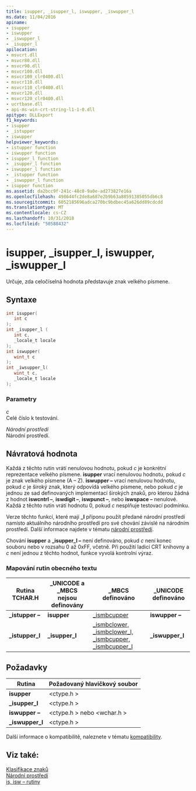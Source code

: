 ```yaml
---
title: isupper, _isupper_l, iswupper, _iswupper_l
ms.date: 11/04/2016
apiname:
- isupper
- iswupper
- _iswupper_l
- _isupper_l
apilocation:
- msvcrt.dll
- msvcr80.dll
- msvcr90.dll
- msvcr100.dll
- msvcr100_clr0400.dll
- msvcr110.dll
- msvcr110_clr0400.dll
- msvcr120.dll
- msvcr120_clr0400.dll
- ucrtbase.dll
- api-ms-win-crt-string-l1-1-0.dll
apitype: DLLExport
f1_keywords:
- isupper
- _istupper
- iswupper
helpviewer_keywords:
- istupper function
- iswupper function
- isupper_l function
- _isupper_l function
- iswupper_l function
- _istupper function
- _iswupper_l function
- isupper function
ms.assetid: da2bcc9f-241c-48c0-9a0e-ad273827e16a
ms.openlocfilehash: 498644fc2de8a687e2b9b63a88591385055db6c8
ms.sourcegitcommit: 6052185696adca270bc9bdbec45a626dd89cdcdd
ms.translationtype: MT
ms.contentlocale: cs-CZ
ms.lasthandoff: 10/31/2018
ms.locfileid: "50588432"
---
```

# <a name="isupper-isupperl-iswupper-iswupperl"></a>isupper, _isupper_l, iswupper, _iswupper_l

Určuje, zda celočíselná hodnota představuje znak velkého písmene.

## <a name="syntax"></a>Syntaxe

```C
int isupper(
   int c
);
int _isupper_l (
   int c,
   _locale_t locale
);
int iswupper(
   wint_t c
);
int _iwsupper_l(
   wint_t c,
   _locale_t locale
);
```

### <a name="parameters"></a>Parametry

*c*<br/>
Celé číslo k testování.

*Národní prostředí*<br/>
Národní prostředí.

## <a name="return-value"></a>Návratová hodnota

Každá z těchto rutin vrátí nenulovou hodnotu, pokud *c* je konkrétní reprezentace velkého písmene. **isupper** vrací nenulovou hodnotu, pokud *c* je znak velkého písmene (A – Z). **iswupper –** vrací nenulovou hodnotu, pokud *c* je široký znak, který odpovídá velkého písmene, nebo pokud *c* je jednou ze sad definovaných implementací širokých znaků, pro kterou žádná z hodnot **iswcntrl –**, **iswdigit –**, **iswpunct –**, nebo **iswspace –** nenulové. Každá z těchto rutin vrátí hodnotu 0, pokud *c* nesplňuje testovací podmínku.

Verze těchto funkcí, které mají **_l** příponu použít předané národní prostředí namísto aktuálního národního prostředí pro své chování závislé na národním prostředí. Další informace najdete v tématu [národní prostředí](../../c-runtime-library/locale.md).

Chování **isupper** a **_isupper_l –** není definováno, pokud *c* není konec souboru nebo v rozsahu 0 až 0xFF, včetně. Při použití ladicí CRT knihovny a *c* není jednou z těchto hodnot, funkce vyvolá kontrolní výraz.

### <a name="generic-text-routine-mappings"></a>Mapování rutin obecného textu

|Rutina TCHAR.H|_UNICODE a _MBCS nejsou definovány|_MBCS definováno|_UNICODE definováno|
|---------------------|------------------------------------|--------------------|-----------------------|
|**_istupper –**|**isupper**|[_ismbcupper](ismbclower-ismbclower-l-ismbcupper-ismbcupper-l.md)|**iswupper –**|
|**_istupper_l**|**_isupper_l**|[_ismbclower, _ismbclower_l, _ismbcupper, _ismbcupper_l](ismbclower-ismbclower-l-ismbcupper-ismbcupper-l.md)|**_iswupper_l**|

## <a name="requirements"></a>Požadavky

|Rutina|Požadovaný hlavičkový soubor|
|-------------|---------------------|
|**isupper**|\<ctype.h >|
|**_isupper_l**|\<ctype.h >|
|**iswupper –**|\<ctype.h > nebo \<wchar.h >|
|**_iswupper_l**|\<ctype.h >|

Další informace o kompatibilitě, naleznete v tématu [kompatibility](../../c-runtime-library/compatibility.md).

## <a name="see-also"></a>Viz také:

[Klasifikace znaků](../../c-runtime-library/character-classification.md)<br/>
[Národní prostředí](../../c-runtime-library/locale.md)<br/>
[is, isw – rutiny](../../c-runtime-library/is-isw-routines.md)<br/>
